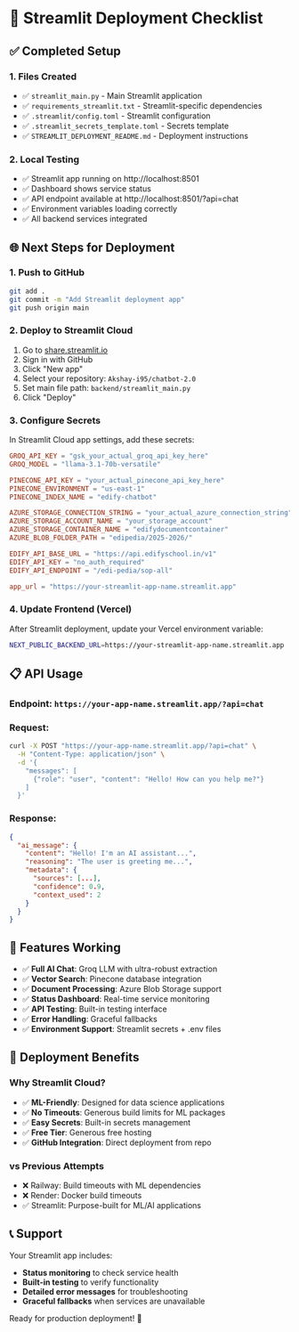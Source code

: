 # 🚀 Streamlit Deployment Checklist

## ✅ Completed Setup

### 1. **Files Created**
- ✅ `streamlit_main.py` - Main Streamlit application
- ✅ `requirements_streamlit.txt` - Streamlit-specific dependencies  
- ✅ `.streamlit/config.toml` - Streamlit configuration
- ✅ `.streamlit_secrets_template.toml` - Secrets template
- ✅ `STREAMLIT_DEPLOYMENT_README.md` - Deployment instructions

### 2. **Local Testing**
- ✅ Streamlit app running on http://localhost:8501
- ✅ Dashboard shows service status
- ✅ API endpoint available at http://localhost:8501/?api=chat
- ✅ Environment variables loading correctly
- ✅ All backend services integrated

## 🌐 Next Steps for Deployment

### 1. **Push to GitHub**
```bash
git add .
git commit -m "Add Streamlit deployment app"
git push origin main
```

### 2. **Deploy to Streamlit Cloud**
1. Go to [share.streamlit.io](https://share.streamlit.io)
2. Sign in with GitHub
3. Click "New app"
4. Select your repository: `Akshay-i95/chatbot-2.0`
5. Set main file path: `backend/streamlit_main.py`
6. Click "Deploy"

### 3. **Configure Secrets**
In Streamlit Cloud app settings, add these secrets:

```toml
GROQ_API_KEY = "gsk_your_actual_groq_api_key_here"
GROQ_MODEL = "llama-3.1-70b-versatile"

PINECONE_API_KEY = "your_actual_pinecone_api_key_here"
PINECONE_ENVIRONMENT = "us-east-1"
PINECONE_INDEX_NAME = "edify-chatbot"

AZURE_STORAGE_CONNECTION_STRING = "your_actual_azure_connection_string"
AZURE_STORAGE_ACCOUNT_NAME = "your_storage_account"
AZURE_STORAGE_CONTAINER_NAME = "edifydocumentcontainer"
AZURE_BLOB_FOLDER_PATH = "edipedia/2025-2026/"

EDIFY_API_BASE_URL = "https://api.edifyschool.in/v1"
EDIFY_API_KEY = "no_auth_required"
EDIFY_API_ENDPOINT = "/edi-pedia/sop-all"

app_url = "https://your-streamlit-app-name.streamlit.app"
```

### 4. **Update Frontend (Vercel)**
After Streamlit deployment, update your Vercel environment variable:
```bash
NEXT_PUBLIC_BACKEND_URL=https://your-streamlit-app-name.streamlit.app
```

## 📋 API Usage

### **Endpoint**: `https://your-app-name.streamlit.app/?api=chat`

### **Request**:
```bash
curl -X POST "https://your-app-name.streamlit.app/?api=chat" \
  -H "Content-Type: application/json" \
  -d '{
    "messages": [
      {"role": "user", "content": "Hello! How can you help me?"}
    ]
  }'
```

### **Response**:
```json
{
  "ai_message": {
    "content": "Hello! I'm an AI assistant...",
    "reasoning": "The user is greeting me...",
    "metadata": {
      "sources": [...],
      "confidence": 0.9,
      "context_used": 2
    }
  }
}
```

## 🔧 Features Working

- ✅ **Full AI Chat**: Groq LLM with ultra-robust extraction
- ✅ **Vector Search**: Pinecone database integration
- ✅ **Document Processing**: Azure Blob Storage support
- ✅ **Status Dashboard**: Real-time service monitoring
- ✅ **API Testing**: Built-in testing interface
- ✅ **Error Handling**: Graceful fallbacks
- ✅ **Environment Support**: Streamlit secrets + .env files

## 🎯 Deployment Benefits

### **Why Streamlit Cloud?**
- ✅ **ML-Friendly**: Designed for data science applications
- ✅ **No Timeouts**: Generous build limits for ML packages
- ✅ **Easy Secrets**: Built-in secrets management
- ✅ **Free Tier**: Generous free hosting
- ✅ **GitHub Integration**: Direct deployment from repo

### **vs Previous Attempts**
- ❌ Railway: Build timeouts with ML dependencies
- ❌ Render: Docker build timeouts
- ✅ Streamlit: Purpose-built for ML/AI applications

## 📞 Support

Your Streamlit app includes:
- **Status monitoring** to check service health
- **Built-in testing** to verify functionality  
- **Detailed error messages** for troubleshooting
- **Graceful fallbacks** when services are unavailable

Ready for production deployment! 🚀
